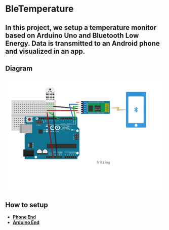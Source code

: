 # BleTemperature

In this project, we setup a temperature monitor based on Arduino Uno and Bluetooth Low Energy. Data is transmitted to an Android phone and visualized in an app.
----

## Diagram

![](Diagram.png)

## How to setup

* [**Phone End**](./Android_Studio_Project/)
* [**Arduino End**](./ArduinoUno.DHT22/)